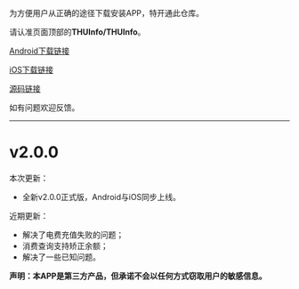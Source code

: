 为方便用户从正确的途径下载安装APP，特开通此仓库。

请认准页面顶部的**THUInfo/THUInfo**。

[Android下载链接](https://cloud.tsinghua.edu.cn/f/6e107f4a8c2541b38943/?dl=1)

[iOS下载链接](https://www.apple.com/app-store/)

[源码链接](https://github.com/UNIDY2002/THUInfo)

如有问题欢迎反馈。

---

# v2.0.0

本次更新：
- 全新v2.0.0正式版，Android与iOS同步上线。

近期更新：
- 解决了电费充值失败的问题；
- 消费查询支持矫正余额；
- 解决了一些已知问题。

**声明：本APP是第三方产品，但承诺不会以任何方式窃取用户的敏感信息。**
